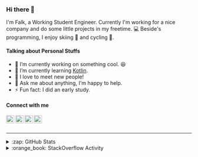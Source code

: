 ### Hi there 👋

I'm Falk, a Working Student Engineer. Currently I'm working for a nice company and do some little projects in my freetime. :computer: Beside's programming, I enjoy skiing :ski: and cycling :bicyclist:.

#### Talking about Personal Stuffs

- 🔭 I’m currently working on something cool. :laughing:
- 🌱 I’m currently learning [Kotlin][kotlin].
- 👯 I love to meet new people!
- 💬 Ask me about anything, I'm happy to help.
- ⚡ Fun fact: I did an early study.

#### Connect with me

[<img align="left" alt="LinkedIn" width="22px" src="https://cdn.jsdelivr.net/npm/simple-icons@v3/icons/linkedin.svg" />][linkedin]
[<img align="left" alt="GitHub" width="22px" src="https://cdn.jsdelivr.net/npm/simple-icons@v3/icons/github.svg" />][github]
[<img align="left" alt="GitLab" width="22px" src="https://cdn.jsdelivr.net/npm/simple-icons@v3/icons/gitlab.svg" />][gitlab]
[<img align="left" alt="Stack Overflow" width="22px" src="https://cdn.jsdelivr.net/npm/simple-icons@v3/icons/stackoverflow.svg" />][stackoverflow]

<br />
<br />

---

<details>
  <summary>:zap: GitHub Stats</summary>
  
  [![Flaxel's github stats](https://github-readme-stats.vercel.app/api?username=flaxel&include_all_commits=true)][github]
</details>

<details>
  <summary>:orange_book: StackOverflow Activity</summary>
  
  <!-- STACKOVERFLOW:START -->
- [Answer by flaxel for Gradle Ktlint plugin fails on Java 16](https://stackoverflow.com/questions/66806195/gradle-ktlint-plugin-fails-on-java-16/67050118#67050118)
- [Answer by flaxel for Github - Discard all changes](https://stackoverflow.com/questions/67045269/github-discard-all-changes/67045632#67045632)
- [Answer by flaxel for Meaning of val / var when using Kotlin Primary constructor](https://stackoverflow.com/questions/67044983/meaning-of-val-var-when-using-kotlin-primary-constructor/67045072#67045072)
- [Answer by flaxel for Single quotation marks as arguments to a Java program](https://stackoverflow.com/questions/67033995/single-quotation-marks-as-arguments-to-a-java-program/67034077#67034077)
- [Answer by flaxel for while push code into aws codeCommit getting this error --> repo : RPC failed; curl 56 LibreSSL SSL_read: SSL_ERROR_SYSCALL, errno 54](https://stackoverflow.com/questions/67033541/while-push-code-into-aws-codecommit-getting-this-error-repo-rpc-failed-cu/67033576#67033576)
<!-- STACKOVERFLOW:END -->
</details>

[stackoverflow]: https://stackoverflow.com/users/10951752/flaxel
[gitlab]: https://gitlab.com/flaxel
[github]: https://github.com/flaxel
[linkedin]: https://www.linkedin.com/in/falk-p-b457211a0/
[kotlin]: https://kotlinlang.org/
